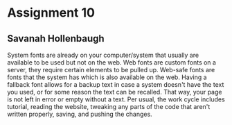 # Assignment 10
## Savanah Hollenbaugh
System fonts are already on your computer/system that usually are available to be used but not on the web. Web fonts are custom fonts on a server, they require
certain elements to be pulled up. Web-safe fonts are fonts that the system has which is also available on the web.
Having a fallback font allows for a backup text in case a system doesn't have the text you used, or for some reason the text can be recalled. That way, your page is not left in error or empty without a text.
Per usual, the work cycle includes tutorial, reading the website, tweaking any parts of the code that aren't written properly, saving, and pushing the changes.
